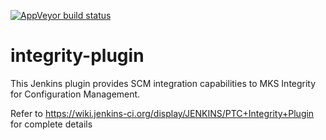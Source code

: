 [![AppVeyor build status](https://ci.appveyor.com/api/projects/status/yfbf4w5ux7g8t6p0/branch/master?svg=true)](https://ci.appveyor.com/project/anuragsen/integrity-plugin)

# integrity-plugin
This Jenkins plugin provides SCM integration capabilities to MKS Integrity for Configuration Management.

Refer to https://wiki.jenkins-ci.org/display/JENKINS/PTC+Integrity+Plugin for complete details
